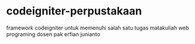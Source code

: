 # codeigniter-perpustakaan
framework codeigniter untuk memenuhi salah satu tugas matakuliah web programing dosen pak erfian junianto
